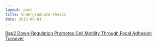 ```yaml
---
layout: post
title: Undergraduate Thesis
date: 2013-06-01
---
```


<a class="page-link" href= "{{ site.url }}/Thesis - Final PDF.pdf">
Rap2 Down-Regulation Promotes Cell Motility Through Focal
Adhesion Turnover</a>  
